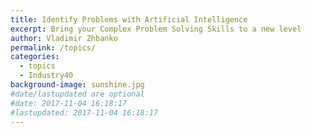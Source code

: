 ```yaml
---
title: Identify Problems with Artificial Intelligence
excerpt: Bring your Complex Problem Solving Skills to a new level
author: Vladimir Zhbanko
permalink: /topics/
categories:
  - topics
  - Industry40
background-image: sunshine.jpg
#date/lastupdated are optional
#date: 2017-11-04 16:18:17
#lastupdated: 2017-11-04 16:18:17
---
```

